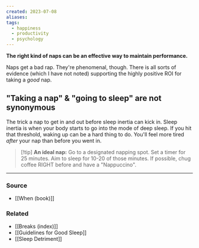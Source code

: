 ```yaml
---
created: 2023-07-08
aliases: 
tags:
  - happiness
  - productivity
  - psychology
---
```

**The right kind of naps can be an effective way to maintain performance.**

Naps get a bad rap. They're phenomenal, though. There is all sorts of evidence (which I have not noted) supporting the highly positive ROI for taking a *good* nap. 

## "Taking a nap" & "going to sleep" are not synonymous

The trick a nap to get in and out before sleep inertia can kick in. Sleep inertia is when your body starts to go into the mode of deep sleep. If you hit that threshold, waking up can be a hard thing to do. You'll feel more tired *after* your nap than before you went in.

> [!tip] **An ideal nap:**
Go to a designated napping spot. Set a timer for 25 minutes. Aim to sleep for 10-20 of those minutes. If possible, chug coffee RIGHT before and have a "Nappuccino".

---

### Source
- [[When (book)]]

### Related
- [[Breaks (index)]]
- [[Guidelines for Good Sleep]]
- [[Sleep Detriment]]